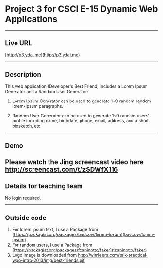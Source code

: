 # Project 3 for CSCI E-15 Dynamic Web Applications

----
## Live URL
[http://p3.ydai.me](http://p3.ydai.me)

----
## Description
This web application (Developer's Best Friend) includes a Lorem Ipsum Generator and a Random User Generator:
1. Lorem Ipsum Generator can be used to generate 1~9 random random lorem-ipsum paragraphs.

2. Random User Generator can be used to generate 1~9 random users' profile including name, birthdate, phone, email, address, and a short biosketch, etc.

----
## Demo
Please watch the Jing screencast video here http://screencast.com/t/zSDWfX116
----
## Details for teaching team
No login required.

----
## Outside code
1. For lorem ipsum text, I use a Package from [https://packagist.org/packages/badcow/lorem-ipsum](badcow/lorem-ipsum)
2. For random users, I use a Package from [https://packagist.org/packages/fzaninotto/faker](fzaninotto/faker)
3. Logo image is downloaded from http://wimleers.com/talk-practical-wpo-intro-2013/img/best-friends.gif
